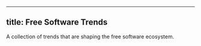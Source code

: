 

---
title: Free Software Trends
---

A collection of trends that are shaping the free software ecosystem.
